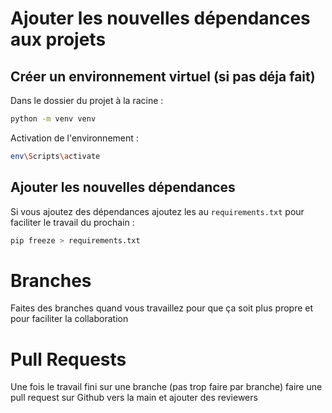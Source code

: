 # Ajouter les nouvelles dépendances aux projets

## Créer un environnement virtuel (si pas déja fait)

Dans le dossier du projet à la racine :

```bash
python -m venv venv
```

Activation de l'environnement : 

```bash
env\Scripts\activate
```

## Ajouter les nouvelles dépendances

Si vous ajoutez des dépendances ajoutez les au `requirements.txt` pour faciliter le travail du prochain :


```bash
pip freeze > requirements.txt
```

# Branches

Faites des branches quand vous travaillez pour que ça soit plus propre et pour faciliter la collaboration 

# Pull Requests

Une fois le travail fini sur une branche (pas trop faire par branche) faire une pull request sur Github vers la main et ajouter des reviewers 

